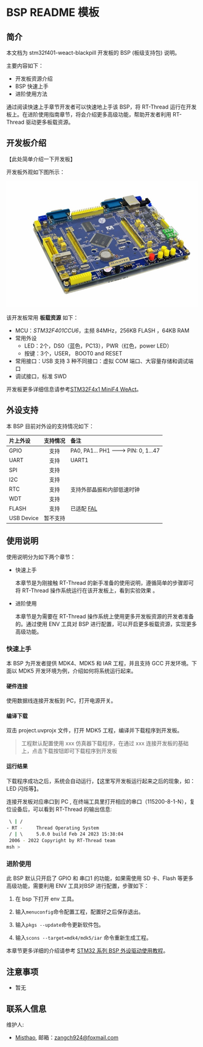 # BSP README 模板

## 简介

本文档为 stm32f401-weact-blackpill 开发板的 BSP (板级支持包) 说明。

主要内容如下：

- 开发板资源介绍
- BSP 快速上手
- 进阶使用方法

通过阅读快速上手章节开发者可以快速地上手该 BSP，将 RT-Thread 运行在开发板上。在进阶使用指南章节，将会介绍更多高级功能，帮助开发者利用 RT-Thread 驱动更多板载资源。

## 开发板介绍

【此处简单介绍一下开发板】

开发板外观如下图所示：

![board](figures/board.png)

该开发板常用 **板载资源** 如下：

- MCU：*STM32F401CCU6*，主频 84MHz，256KB FLASH ，64KB RAM
- 常用外设
  - LED：2个，DS0（蓝色，PC13），PWR（红色，power LED）
  - 按键：3个，USER， BOOT0 and RESET
- 常用接口：USB 支持 3 种不同接口：虚拟 COM 端口、大容量存储和调试端口
- 调试接口，标准 SWD

开发板更多详细信息请参考[STM32F4x1 MiniF4 WeAct](https://github.com/WeActTC/MiniF4-STM32F4x1)。

## 外设支持

本 BSP 目前对外设的支持情况如下：

| **片上外设** | **支持情况** | **备注**                                                |
| :----------------- | :----------: | :------------------------------------- |
| GPIO              |     支持     | PA0, PA1... PH1 ---> PIN: 0, 1...47                     |
| UART              |     支持     | UART1                             |
| SPI               |     支持     |                               |
| I2C               |     支持     |                               |
| RTC               |   支持   | 支持外部晶振和内部低速时钟                 |
| WDT | 支持 |  |
| FLASH | 支持 | 已适配 [FAL](https://github.com/RT-Thread-packages/fal) |
| USB Device        |   暂不支持   |                               |

## 使用说明

使用说明分为如下两个章节：

- 快速上手

    本章节是为刚接触 RT-Thread 的新手准备的使用说明，遵循简单的步骤即可将 RT-Thread 操作系统运行在该开发板上，看到实验效果 。

- 进阶使用

    本章节是为需要在 RT-Thread 操作系统上使用更多开发板资源的开发者准备的。通过使用 ENV 工具对 BSP 进行配置，可以开启更多板载资源，实现更多高级功能。


### 快速上手

本 BSP 为开发者提供 MDK4、MDK5 和 IAR 工程，并且支持 GCC 开发环境。下面以 MDK5 开发环境为例，介绍如何将系统运行起来。

#### 硬件连接

使用数据线连接开发板到 PC，打开电源开关。

#### 编译下载

双击 project.uvprojx 文件，打开 MDK5 工程，编译并下载程序到开发板。

> 工程默认配置使用 xxx 仿真器下载程序，在通过 xxx 连接开发板的基础上，点击下载按钮即可下载程序到开发板

#### 运行结果

下载程序成功之后，系统会自动运行，【这里写开发板运行起来之后的现象，如：LED 闪烁等】。

连接开发板对应串口到 PC , 在终端工具里打开相应的串口（115200-8-1-N），复位设备后，可以看到 RT-Thread 的输出信息:

```bash
 \ | /
- RT -     Thread Operating System
 / | \     5.0.0 build Feb 24 2023 15:38:04
 2006 - 2022 Copyright by RT-Thread team
msh >
```
### 进阶使用

此 BSP 默认只开启了 GPIO 和 串口1 的功能，如果需使用 SD 卡、Flash 等更多高级功能，需要利用 ENV 工具对BSP 进行配置，步骤如下：

1. 在 bsp 下打开 env 工具。

2. 输入`menuconfig`命令配置工程，配置好之后保存退出。

3. 输入`pkgs --update`命令更新软件包。

4. 输入`scons --target=mdk4/mdk5/iar` 命令重新生成工程。

本章节更多详细的介绍请参考 [STM32 系列 BSP 外设驱动使用教程](../docs/STM32系列BSP外设驱动使用教程.md)。

## 注意事项

- 暂无

## 联系人信息

维护人:

-  [Misthao](https://github.com/ZangCHSHub), 邮箱：<zangch924@foxmail.com>